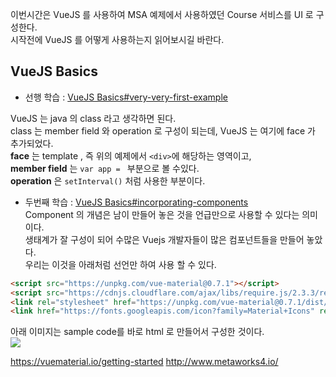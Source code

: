 이번시간은 VueJS 를 사용하여 MSA 예제에서 사용하였던 Course 서비스를 UI 로 구성한다.  
시작전에 VueJS 를 어떻게 사용하는지 읽어보시길 바란다.  

VueJS Basics
------
* 선행 학습 : [VueJS Basics#very-very-first-example](https://github.com/TheOpenCloudEngine/micro-service-architecture-vuejs/wiki/Vue-JS-Basics#very-very-first-example)  

VueJS 는 java 의 class 라고 생각하면 된다.  
class 는 member field 와 operation 로 구성이 되는데, VueJS 는 여기에 face 가 추가되었다.  
**face** 는 template , 즉 위의 예제에서 `<div>`에 해당하는 영역이고,  
**member field** 는 `var app = ` 부분으로 볼 수있다.  
**operation** 은 `setInterval()` 처럼 사용한 부분이다.  

* 두번째 학습 : [VueJS Basics#incorporating-components](https://github.com/TheOpenCloudEngine/micro-service-architecture-vuejs/wiki/Vue-JS-Basics#incorporating-components)  
Component 의 개념은 남이 만들어 놓은 것을 언급만으로 사용할 수 있다는 의미이다.  
생태계가 잘 구성이 되어 수많은 Vuejs 개발자들이 많은 컴포넌트들을 만들어 놓았다.  
우리는 이것을 아래처럼 선언만 하여 사용 할 수 있다.  
```html
<script src="https://unpkg.com/vue-material@0.7.1"></script>
<script src="https://cdnjs.cloudflare.com/ajax/libs/require.js/2.3.3/require.js"></script>
<link rel="stylesheet" href="https://unpkg.com/vue-material@0.7.1/dist/vue-material.css">
<link href="https://fonts.googleapis.com/icon?family=Material+Icons" rel="stylesheet">
```
아래 이미지는 sample code를 바로 html 로 만들어서 구성한 것이다.  
![](https://raw.githubusercontent.com/wiki/TheOpenCloudEngine/uEngine-cloud/get-started/images/IncorporatingComponents.png)

https://vuematerial.io/getting-started
http://www.metaworks4.io/
